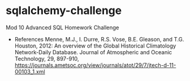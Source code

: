# sqlalchemy-challenge
Mod 10 Advanced SQL Homework Challenge

- References
Menne, M.J., I. Durre, R.S. Vose, B.E. Gleason, and T.G. Houston, 2012: An overview of the Global Historical Climatology Network-Daily Database. Journal of Atmospheric and Oceanic Technology, 29, 897-910, https://journals.ametsoc.org/view/journals/atot/29/7/jtech-d-11-00103_1.xml
